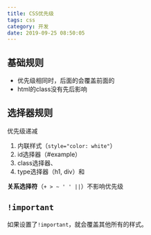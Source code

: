 ```yaml
---
title: CSS优先级
tags: css
category: 开发
date: 2019-09-25 08:50:05
---
```



## 基础规则
* 优先级相同时，后面的会覆盖前面的
* html的class没有先后影响

<!-- more -->

<script async src="//jsfiddle.net/littlebaozi/rv9pw4qL/embed/html,css,result/"></script>

## 选择器规则
优先级递减
1. 内联样式（`style="color: white"`）
2. id选择器（#example）
3. class选择器、
4. type选择器（h1, div）和

**关系选择符**（`+ > ~ ' ' ||`）不影响优先级

## `!important`
如果设置了`!important`，就会覆盖其他所有的样式。
